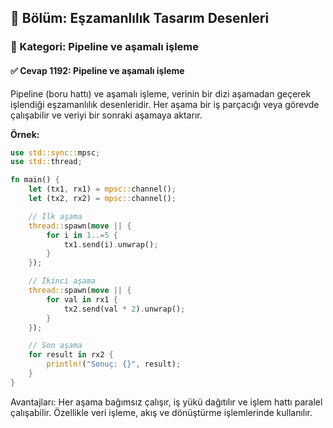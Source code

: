 ## 📘 Bölüm: Eşzamanlılık Tasarım Desenleri  
### 🔹 Kategori: Pipeline ve aşamalı işleme  
#### ✅ Cevap 1192: Pipeline ve aşamalı işleme

Pipeline (boru hattı) ve aşamalı işleme, verinin bir dizi aşamadan geçerek işlendiği eşzamanlılık desenleridir. Her aşama bir iş parçacığı veya görevde çalışabilir ve veriyi bir sonraki aşamaya aktarır.

**Örnek:**
```rust
use std::sync::mpsc;
use std::thread;

fn main() {
    let (tx1, rx1) = mpsc::channel();
    let (tx2, rx2) = mpsc::channel();

    // İlk aşama
    thread::spawn(move || {
        for i in 1..=5 {
            tx1.send(i).unwrap();
        }
    });

    // İkinci aşama
    thread::spawn(move || {
        for val in rx1 {
            tx2.send(val * 2).unwrap();
        }
    });

    // Son aşama
    for result in rx2 {
        println!("Sonuç: {}", result);
    }
}
```

Avantajları: Her aşama bağımsız çalışır, iş yükü dağıtılır ve işlem hattı paralel çalışabilir. Özellikle veri işleme, akış ve dönüştürme işlemlerinde kullanılır.
